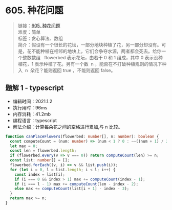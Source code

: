 # 605. 种花问题

> 链接：[605. 种花问题](https://leetcode-cn.com/problems/can-place-flowers/)  
> 难度：简单  
> 标签：贪心算法、数组  
> 简介：假设有一个很长的花坛，一部分地块种植了花，另一部分却没有。可是，花不能种植在相邻的地块上，它们会争夺水源，两者都会死去。给你一个整数数组   flowerbed 表示花坛，由若干 0 和 1 组成，其中 0 表示没种植花，1 表示种植了花。另有一个数  n ，能否在不打破种植规则的情况下种入  n  朵花？能则返回 true ，不能则返回 false。

## 题解 1 - typescript

- 编辑时间：2021.1.2
- 执行用时：96ms
- 内存消耗：41.2mb
- 编程语言：typescript
- 解法介绍：计算每朵花之间的空格进行累加,与 n 比较。

```typescript
function canPlaceFlowers(flowerbed: number[], n: number): boolean {
  const computeCount = (num: number) => (num < 1 ? 0 : ~~((num + 1) / 2));
  let max = 0;
  const len = flowerbed.length;
  if (flowerbed.every(v => v === 0)) return computeCount(len) >= n;
  const list: number[] = [];
  flowerbed.forEach((v, i) => v && list.push(i));
  for (let i = 0, l = list.length; i < l; i++) {
    const index = list[i];
    if (i === 0 && index > 1) max += computeCount(index - 1);
    if (i === l - 1) max += computeCount(len - index - 2);
    else max += computeCount(list[i + 1] - index - 3);
  }
  return max >= n;
}
```
